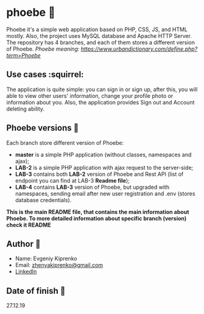 # phoebe :purple_heart:
Phoebe it's a simple web application based on PHP, CSS, JS, and HTML mostly. Also, the project uses MySQL database and Apache HTTP Server. The repository has 4 branches, and each of them stores a different version of Phoebe. 
*Phoebe meaning: https://www.urbandictionary.com/define.php?term=Phoebe*

## Use cases :squirrel:
The application is quite simple: you can sign in or sign up, after this, you will able to view other users' information, change your profile photo or information about you. Also, the application provides Sign out and Account deleting ability.

## Phoebe versions :pencil:
Each branch store different version of Phoebe:

- **master** is a simple PHP application (without classes, namespaces and ajax);
- **LAB-2** is a simple PHP application with ajax request to the server-side;
- **LAB-3** contains both **LAB-2** version of Phoebe and Rest API (list of endpoint you can find at LAB-3 **Readme file**);
- **LAB-4** contains **LAB-3** version of Phoebe, but upgraded with namespaces, sending email after new user registration and .env (stores database credentials).

**This is the main README file, that contains the main information about Phoebe. To more detailed information about specific branch (version) check it README**

## Author 🦝

- Name: Evgeniy Kiprenko
- Email: zhenyakiprenko@gmail.com
- [LinkedIn](https://www.linkedin.com/in/kiprenko/)

## Date of finish :date:
27.12.19
